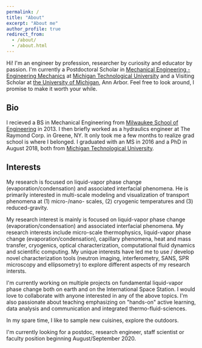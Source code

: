 ```yaml
---
permalink: /
title: "About"
excerpt: "About me"
author_profile: true
redirect_from: 
  - /about/
  - /about.html
---
```


Hi! I'm an engineer by profession, researcher by curiosity and educator by passion. I'm currently a Postdoctoral Scholar in [Mechanical Engineering - Engineering Mechanics](https://www.mtu.edu/mechanical/) at [Michigan Technological University](https://www.mtu.edu/) and a Visiting Scholar at [the University of Michigan](https://umich.edu/), Ann Arbor. Feel free to look around, I promise to make it worth your while.

Bio
------
I recieved a BS in Mechanical Engineering from [Milwaukee School of Engineering](https://www.msoe.edu/) in 2013. I then briefly worked as a hydraulics engineer at The Raymond Corp. in Greene, NY. It only took me a few months to realize grad school is where I belonged. I graduated with an MS in 2016 and a PhD in August 2018, both from [Michigan Technological University](https://www.mtu.edu/).

Interests
------
My research is focused on liquid-vapor phase change (evaporation/condensation) and associated interfacial phenomena. He is primarily interested in multi-scale modeling and visualization of transport phenomena at (1) micro-/nano- scales, (2) cryogenic temperatures and (3) reduced-gravity.

My research interest is mainly is focused on liquid-vapor phase change (evaporation/condensation) and associated interfacial phenomena. My research interests include micro-scale thermophysics, liquid-vapor phase change (evaporation/condensation), capillary phenomena, heat and mass transfer, cryogenics, optical characterization, computational fluid dynamics and scientific computing. My unique interests have led me to use / develop novel characterization tools (neutron imaging, interferometry, SANS, SPR microscopy and ellipsometry) to explore different aspects of my research intersts.

I'm currently working on multiple projects on fundamental liquid-vapor phase change both on earth and on the International Space Station. I would love to collaborate with anyone interested in any of the above topics. I'm also passionate about teaching emphasizing on "hands-on" active learning, data analysis and communication and integrated thermo-fluid-sciences. 

In my spare time, I like to sample new cuisines, explore the outdoors.

I'm currently looking for a postdoc, research engineer, staff scientist or faculty position beginning August/September 2020.
